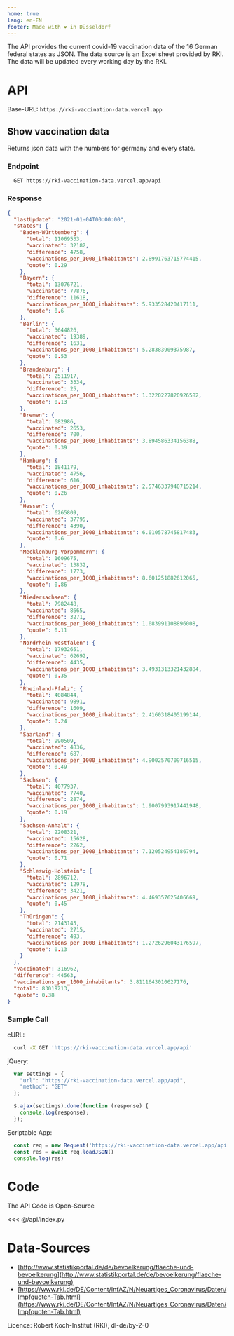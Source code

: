 ```yaml
---
home: true
lang: en-EN
footer: Made with ❤️ in Düsseldorf
---
```


The API provides the current covid-19 vaccination data of the 16 German federal states as JSON.
The data source is an Excel sheet provided by RKI. The data will be updated every working day by the RKI.

# API

Base-URL: `https://rki-vaccination-data.vercel.app`

## Show vaccination data

 Returns json data with the numbers for germany and every state.

### Endpoint

```
  GET https://rki-vaccination-data.vercel.app/api
```

### Response

```json
{
  "lastUpdate": "2021-01-04T00:00:00",
  "states": {
    "Baden-Württemberg": {
      "total": 11069533,
      "vaccinated": 32182,
      "difference": 4758,
      "vaccinations_per_1000_inhabitants": 2.8991763715774415,
      "quote": 0.29
    },
    "Bayern": {
      "total": 13076721,
      "vaccinated": 77876,
      "difference": 11618,
      "vaccinations_per_1000_inhabitants": 5.933528420417111,
      "quote": 0.6
    },
    "Berlin": {
      "total": 3644826,
      "vaccinated": 19389,
      "difference": 1631,
      "vaccinations_per_1000_inhabitants": 5.28383909375987,
      "quote": 0.53
    },
    "Brandenburg": {
      "total": 2511917,
      "vaccinated": 3334,
      "difference": 25,
      "vaccinations_per_1000_inhabitants": 1.3220227820926582,
      "quote": 0.13
    },
    "Bremen": {
      "total": 682986,
      "vaccinated": 2653,
      "difference": 700,
      "vaccinations_per_1000_inhabitants": 3.894586334156388,
      "quote": 0.39
    },
    "Hamburg": {
      "total": 1841179,
      "vaccinated": 4756,
      "difference": 616,
      "vaccinations_per_1000_inhabitants": 2.5746337940715214,
      "quote": 0.26
    },
    "Hessen": {
      "total": 6265809,
      "vaccinated": 37795,
      "difference": 4390,
      "vaccinations_per_1000_inhabitants": 6.010578745817483,
      "quote": 0.6
    },
    "Mecklenburg-Vorpommern": {
      "total": 1609675,
      "vaccinated": 13832,
      "difference": 1773,
      "vaccinations_per_1000_inhabitants": 8.601251882612065,
      "quote": 0.86
    },
    "Niedersachsen": {
      "total": 7982448,
      "vaccinated": 8665,
      "difference": 3271,
      "vaccinations_per_1000_inhabitants": 1.083991108896008,
      "quote": 0.11
    },
    "Nordrhein-Westfalen": {
      "total": 17932651,
      "vaccinated": 62692,
      "difference": 4435,
      "vaccinations_per_1000_inhabitants": 3.4931313321432884,
      "quote": 0.35
    },
    "Rheinland-Pfalz": {
      "total": 4084844,
      "vaccinated": 9891,
      "difference": 1609,
      "vaccinations_per_1000_inhabitants": 2.4160318405199144,
      "quote": 0.24
    },
    "Saarland": {
      "total": 990509,
      "vaccinated": 4836,
      "difference": 687,
      "vaccinations_per_1000_inhabitants": 4.9002570709716515,
      "quote": 0.49
    },
    "Sachsen": {
      "total": 4077937,
      "vaccinated": 7740,
      "difference": 2874,
      "vaccinations_per_1000_inhabitants": 1.9007993917441948,
      "quote": 0.19
    },
    "Sachsen-Anhalt": {
      "total": 2208321,
      "vaccinated": 15628,
      "difference": 2262,
      "vaccinations_per_1000_inhabitants": 7.120524954186794,
      "quote": 0.71
    },
    "Schleswig-Holstein": {
      "total": 2896712,
      "vaccinated": 12978,
      "difference": 3421,
      "vaccinations_per_1000_inhabitants": 4.469357625406669,
      "quote": 0.45
    },
    "Thüringen": {
      "total": 2143145,
      "vaccinated": 2715,
      "difference": 493,
      "vaccinations_per_1000_inhabitants": 1.2726296043176597,
      "quote": 0.13
    }
  },
  "vaccinated": 316962,
  "difference": 44563,
  "vaccinations_per_1000_inhabitants": 3.8111643010627176,
  "total": 83019213,
  "quote": 0.38
}
```

### Sample Call

  cURL:

  ```sh
    curl -X GET 'https://rki-vaccination-data.vercel.app/api'
  ```

  jQuery:

  ```javascript
    var settings = {
      "url": "https://rki-vaccination-data.vercel.app/api",
      "method": "GET"
    };

    $.ajax(settings).done(function (response) {
      console.log(response);
    });
  ```
  
  Scriptable App:

  ```javascript
    const req = new Request('https://rki-vaccination-data.vercel.app/api')
    const res = await req.loadJSON()
    console.log(res)
  ```

# Code

The API Code is Open-Source

<<< @/api/index.py

# Data-Sources

* [http://www.statistikportal.de/de/bevoelkerung/flaeche-und-bevoelkerung](http://www.statistikportal.de/de/bevoelkerung/flaeche-und-bevoelkerung)
* [https://www.rki.de/DE/Content/InfAZ/N/Neuartiges_Coronavirus/Daten/Impfquoten-Tab.html](https://www.rki.de/DE/Content/InfAZ/N/Neuartiges_Coronavirus/Daten/Impfquoten-Tab.html)

Licence: Robert Koch-Institut (RKI), dl-de/by-2-0
